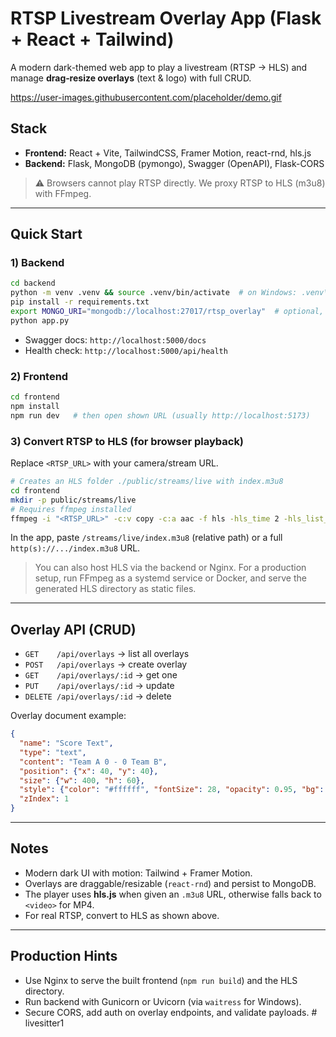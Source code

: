 
# RTSP Livestream Overlay App (Flask + React + Tailwind)

A modern dark-themed web app to play a livestream (RTSP → HLS) and manage **drag‑resize overlays** (text & logo) with full CRUD.

https://user-images.githubusercontent.com/placeholder/demo.gif

## Stack
- **Frontend:** React + Vite, TailwindCSS, Framer Motion, react-rnd, hls.js
- **Backend:** Flask, MongoDB (pymongo), Swagger (OpenAPI), Flask-CORS

> ⚠️ Browsers cannot play RTSP directly. We proxy RTSP to HLS (m3u8) with FFmpeg.

---

## Quick Start

### 1) Backend
```bash
cd backend
python -m venv .venv && source .venv/bin/activate  # on Windows: .venv\Scripts\activate
pip install -r requirements.txt
export MONGO_URI="mongodb://localhost:27017/rtsp_overlay"  # optional, defaults to this
python app.py
```
- Swagger docs: `http://localhost:5000/docs`
- Health check: `http://localhost:5000/api/health`

### 2) Frontend
```bash
cd frontend
npm install
npm run dev   # then open shown URL (usually http://localhost:5173)
```

### 3) Convert RTSP to HLS (for browser playback)
Replace `<RTSP_URL>` with your camera/stream URL.
```bash
# Creates an HLS folder ./public/streams/live with index.m3u8
cd frontend
mkdir -p public/streams/live
# Requires ffmpeg installed
ffmpeg -i "<RTSP_URL>" -c:v copy -c:a aac -f hls -hls_time 2 -hls_list_size 5 -hls_flags delete_segments+append_list public/streams/live/index.m3u8
```
In the app, paste `/streams/live/index.m3u8` (relative path) or a full `http(s)://.../index.m3u8` URL.

> You can also host HLS via the backend or Nginx. For a production setup, run FFmpeg as a systemd service or Docker, and serve the generated HLS directory as static files.

---

## Overlay API (CRUD)
- `GET    /api/overlays` → list all overlays
- `POST   /api/overlays` → create overlay
- `GET    /api/overlays/:id` → get one
- `PUT    /api/overlays/:id` → update
- `DELETE /api/overlays/:id` → delete

Overlay document example:
```json
{
  "name": "Score Text",
  "type": "text",
  "content": "Team A 0 - 0 Team B",
  "position": {"x": 40, "y": 40},
  "size": {"w": 400, "h": 60},
  "style": {"color": "#ffffff", "fontSize": 28, "opacity": 0.95, "bg": "rgba(0,0,0,0.35)"},
  "zIndex": 1
}
```

---

## Notes
- Modern dark UI with motion: Tailwind + Framer Motion.
- Overlays are draggable/resizable (`react-rnd`) and persist to MongoDB.
- The player uses **hls.js** when given an `.m3u8` URL, otherwise falls back to `<video>` for MP4.
- For real RTSP, convert to HLS as shown above.

---

## Production Hints
- Use Nginx to serve the built frontend (`npm run build`) and the HLS directory.
- Run backend with Gunicorn or Uvicorn (via `waitress` for Windows).
- Secure CORS, add auth on overlay endpoints, and validate payloads.
#   l i v e s i t t e r 1  
 